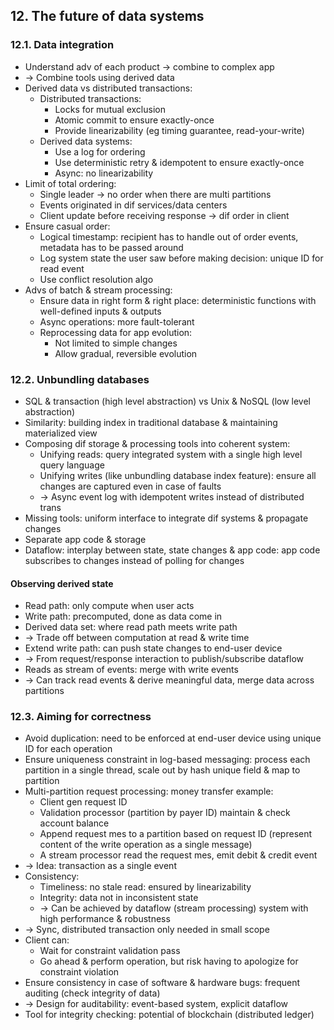 ## 12. The future of data systems
### 12.1. Data integration
- Understand adv of each product -> combine to complex app
- -> Combine tools using derived data
- Derived data vs distributed transactions:
  - Distributed transactions:
    - Locks for mutual exclusion
    - Atomic commit to ensure exactly-once
    - Provide linearizability (eg timing guarantee, read-your-write)
  - Derived data systems:
    - Use a log for ordering
    - Use deterministic retry & idempotent to ensure exactly-once
    - Async: no linearizability
- Limit of total ordering:
  - Single leader -> no order when there are multi partitions
  - Events originated in dif services/data centers
  - Client update before receiving response -> dif order in client
- Ensure casual order:
  - Logical timestamp: recipient has to handle out of order events, metadata has to be passed around
  - Log system state the user saw before making decision: unique ID for read event
  - Use conflict resolution algo
- Advs of batch & stream processing:
  - Ensure data in right form & right place: deterministic functions with well-defined inputs & outputs
  - Async operations: more fault-tolerant
  - Reprocessing data for app evolution:
    - Not limited to simple changes
    - Allow gradual, reversible evolution
### 12.2. Unbundling databases
- SQL & transaction (high level abstraction) vs Unix & NoSQL (low level abstraction)
- Similarity: building index in traditional database & maintaining materialized view
- Composing dif storage & processing tools into coherent system:
  - Unifying reads: query integrated system with a single high level query language
  - Unifying writes (like unbundling database index feature): ensure all changes are captured even in case of faults 
  - -> Async event log with idempotent writes instead of distributed trans
- Missing tools: uniform interface to integrate dif systems & propagate changes
- Separate app code & storage
- Dataflow: interplay between state, state changes & app code:
app code subscribes to changes instead of polling for changes
#### Observing derived state
- Read path: only compute when user acts
- Write path: precomputed, done as data come in
- Derived data set: where read path meets write path 
- -> Trade off between computation at read & write time
- Extend write path: can push state changes to end-user device 
- -> From request/response interaction to publish/subscribe dataflow
- Reads as stream of events: merge with write events 
- -> Can track read events & derive meaningful data, merge data across partitions
### 12.3. Aiming for correctness
- Avoid duplication: need to be enforced at end-user device using unique ID for each operation
- Ensure uniqueness constraint in log-based messaging:
process each partition in a single thread, scale out by hash unique field & map to partition
- Multi-partition request processing: money transfer example:
  - Client gen request ID
  - Validation processor (partition by payer ID) maintain & check account balance
  - Append request mes to a partition based on request ID (represent content of the write operation as a single message)
  - A stream processor read the request mes, emit debit & credit event 
- -> Idea: transaction as a single event
- Consistency:
  - Timeliness: no stale read: ensured by linearizability
  - Integrity: data not in inconsistent state
  - -> Can be achieved by dataflow (stream processing) system with high performance & robustness 
- -> Sync, distributed transaction only needed in small scope
- Client can:
  - Wait for constraint validation pass
  - Go ahead & perform operation, but risk having to apologize for constraint violation
- Ensure consistency in case of software & hardware bugs: frequent auditing (check integrity of data)
- -> Design for auditability: event-based system, explicit dataflow
- Tool for integrity checking: potential of blockchain (distributed ledger)
